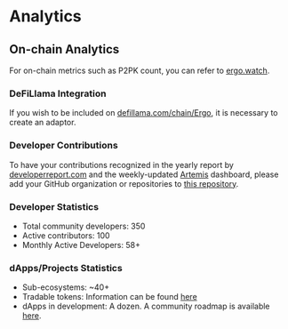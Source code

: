
# Analytics

## On-chain Analytics

For on-chain metrics such as P2PK count, you can refer to [ergo.watch](https://ergo.watch/).

### DeFiLlama Integration

If you wish to be included on [defillama.com/chain/Ergo](https://defillama.com/chain/Ergo), it is necessary to create an adaptor.

### Developer Contributions

To have your contributions recognized in the yearly report by [developerreport.com](https://www.developerreport.com/ecosystems/ergo/) and the weekly-updated [Artemis](https://app.artemis.xyz/developer-activity?ecosystemValue=Ergo) dashboard, please add your GitHub organization or repositories to [this repository](https://github.com/electric-capital/crypto-ecosystems/blob/master/data/ecosystems/e/ergo.toml).

### Developer Statistics

- Total community developers: 350
- Active contributors: 100
- Monthly Active Developers: 58+

### dApps/Projects Statistics

- Sub-ecosystems: ~40+
- Tradable tokens: Information can be found [here](https://sigmaverse.io/all-projects)
- dApps in development: A dozen. A community roadmap is available [here](https://docs.google.com/spreadsheets/d/1d8bzPkZ__Ta5aFc388C7xkLiEaI-95IQcbgSRg8_wkw/edit?usp=sharing).
